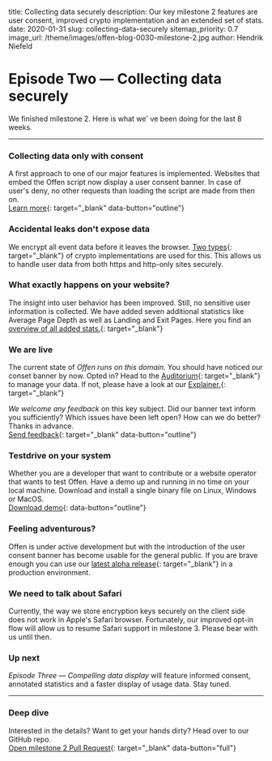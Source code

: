 title: Collecting data securely
description: Our key milestone 2 features are user consent, improved crypto implementation and an extended set of stats.
date: 2020-01-31
slug: collecting-data-securely
sitemap_priority: 0.7
image_url: /theme/images/offen-blog-0030-milestone-2.jpg
author: Hendrik Niefeld

# Episode Two  — Collecting data securely

We finished milestone 2. Here is what we' ve been doing for the last 8 weeks.

---

### Collecting data only with consent
A first approach to one of our major features is implemented. Websites that embed the Offen script now display a user consent banner. In case of user's deny, no other requests than loading the script are made from then on.  
[Learn more](https://analytics.offen.dev/){: target="_blank" data-button="outline"} 

### Accidental leaks don't expose data
We encrypt all event data before it leaves the browser. [Two types](https://github.com/offen/offen/pull/270){: target="_blank"}  of crypto implementations are used for this. This allows us to handle user data from both https and http-only sites securely.

### What exactly happens on your website?
The insight into user behavior has been improved. Still, no sensitive user information is collected. We have added seven additional statistics like Average Page Depth as well as Landing and Exit Pages. Here you find an [overview of all added stats.](https://github.com/offen/offen/pull/270){: target="_blank"} 

### We are live
The current state of *Offen runs on this domain.* You should have noticed our conset banner by now. Opted in? Head to the [Auditorium](https://analytics.offen.dev/auditorium/){: target="_blank"} to manage your data. If not, please have a look at our [Explainer.](https://analytics.offen.dev/){: target="_blank"}

*We welcome any feedback* on this key subject. Did our banner text inform you sufficiently? Which issues have been left open? How can we do better? Thanks in advance.  
[Send feedback](mailto:hioffen@posteo.de){: target="_blank" data-button="outline"} 

### Testdrive on your system
Whether you are a developer that want to contribute or a website operator that wants to test Offen. Have a demo up and running in no time on your local machine. Download and install a single binary file on Linux, Windows or MacOS.  
[Download demo](https://github.com/offen/offen/releases/download/v0.1.0-alpha.2/offen-v0.1.0-alpha.2.tar.gz){: data-button="outline"}

### Feeling adventurous?
Offen is under active development but with the introduction of the user consent banner has become usable for the general public. If you are brave enough you can use our [latest alpha release](https://github.com/offen/offen/releases/latest/){: target="_blank"} in a production environment.

### We need to talk about Safari
Currently, the way we store encryption keys securely on the client side does not work in Apple's Safari browser. Fortunately, our improved opt-in flow will allow us to resume Safari support in milestone 3. Please bear with us until then.

### Up next
*Episode Three — Compelling data display* will feature informed consent, annotated statistics and a faster display of usage data. Stay tuned.

---

### Deep dive
Interested in the details? Want to get your hands dirty? Head over to our GitHub repo.  
[Open milestone 2 Pull Request](https://github.com/offen/offen/pull/270){: target="_blank" data-button="full"}
